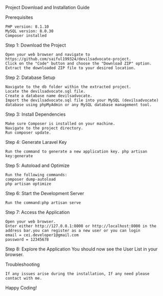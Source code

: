 Project Download and Installation Guide

Prerequisites

    PHP version: 8.1.10
    MySQL version: 8.0.30
    Composer installed

Step 1: Download the Project

    Open your web browser and navigate to https://github.com/saiful199324/devilsadvocate-project.
    Click on the "Code" button and choose the "Download ZIP" option.
    Extract the downloaded ZIP file to your desired location.

Step 2: Database Setup

    Navigate to the db folder within the extracted project.
    Locate the devilsadvocate.sql file.
    Create a database name devilsadvocate.
    Import the devilsadvocate.sql file into your MySQL (devilsadvocate) database using phpMyAdmin or any MySQL database management tool.

Step 3: Install Dependencies

    Make sure Composer is installed on your machine.
    Navigate to the project directory.
    Run composer update.

Step 4: Generate Laravel Key

    Run the command to generate a new application key. php artisan key:generate

Step 5: Autoload and Optimize

    Run the following commands:
    composer dump-autoload
    php artisan optimize

Step 6: Start the Development Server

    Run the command:php artisan serve

Step 7: Access the Application

    Open your web browser.
    Enter either http://127.0.0.1:8000 or http://localhost:8000 in the address bar.you can register as a new user or you can login
    email = cei.developer1@gmail.com	
    password = 12345678

Step 8: Explore the Application You should now see the User List in your browser.



Troubleshooting

    If any issues arise during the installation, If any need please contact with me.

Happy Coding!
